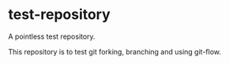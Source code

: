 # test-repository
A pointless test repository.

This repository is to test git forking, branching and using git-flow.
